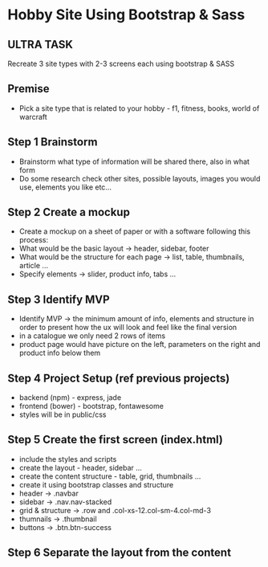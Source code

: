 # Hobby Site Using Bootstrap & Sass

## ULTRA TASK
Recreate 3 site types with 2-3 screens each using bootstrap & SASS

## Premise
- Pick a site type that is related to your hobby - f1, fitness, books, world of warcraft

## Step 1 Brainstorm
- Brainstorm what type of information will be shared there, also in what form
- Do some research check other sites, possible layouts, images you would use, elements you like etc...

## Step 2 Create a mockup
- Create a mockup on a sheet of paper or with a software following this process:
 - What would be the basic layout -> header, sidebar, footer
 - What would be the structure for each page -> list, table, thumbnails, article ...
 - Specify elements -> slider, product info, tabs ...

## Step 3 Identify MVP 
- Identify MVP -> the minimum amount of info, elements and structure in order to present how the ux will look and feel like the final version
 - in a catalogue we only need 2 rows of items
 - product page would have picture on the left, parameters on the right and product info below them

## Step 4 Project Setup (ref previous projects)
- backend (npm) - express, jade
- frontend (bower) - bootstrap, fontawesome
- styles will be in public/css

## Step 5 Create the first screen (index.html)
- include the styles and scripts
- create the layout - header, sidebar ...
- create the content structure - table, grid, thumbnails ...
- create it using bootstrap classes and structure
 - header -> .navbar
 - sidebar -> .nav.nav-stacked
 - grid & structure -> .row and .col-xs-12.col-sm-4.col-md-3 
 - thumnails -> .thumbnail
 - buttons -> .btn.btn-success

## Step 6 Separate the layout from the content